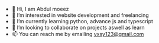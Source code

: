 - 👋 Hi, I am Abdul moeez
- 👀 I’m interested in website development and freelancing
- 🌱 I’m currently learning python, advance js and typescript
- 💞️ I’m looking to collaborate on projects aswell as learn
- 📫 You can reach me by emailing vxsy123@gmail.com

<!---
apex420/apex420 is a ✨ special ✨ repository because its `README.md` (this file) appears on your GitHub profile.
You can click the Preview link to take a look at your changes.
--->
